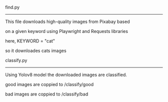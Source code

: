 find.py

-----------


This file downloads high-quality images from Pixabay based

on a given keyword using Playwright and Requests libraries 

here, KEYWORD = "cat"

so it downloades cats images



classify.py 

------------------

Using Yolov8 model the downloaded images are classified.

good images are coppied to /classify/good

bad images are coppied to /classify/bad

